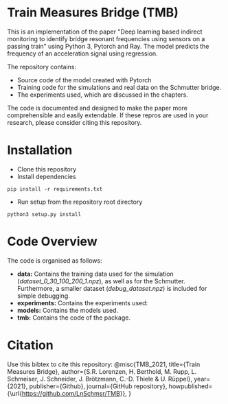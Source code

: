 # Train Measures Bridge (TMB)

This is an implementation of the paper "Deep learning based indirect monitoring to identify bridge resonant frequencies using sensors on a passing train" using Python 3, Pytorch and Ray. The model predicts the frequency of an acceleration signal using regression.

The repository contains:
- Source code of the model created with Pytorch 
- Training code for the simulations and real data on the Schmutter bridge.
- The experiments used, which are discussed in the chapters.

The code is documented and designed to make the paper more comprehensible and easily extendable. If these repros are used in your research, please consider citing this repository.
# Installation
- Clone this repository
- Install dependencies

`pip install -r requirements.txt`

- Run setup from the repository root directory

`python3 setup.py install`

# Code Overview
The code is organised as follows:
- **data:** Contains the training data used for the simulation (*dataset_0_30_100_200_1.npz*), as well as for the Schmutter. Furthermore, a smaller dataset (*debug_dataset.npz*) is included for simple debugging.
- **experiments:** Contains the experiments used:
- **models:** Contains the models used.
- **tmb:** Contains the code of the package.

# Citation
Use this bibtex to cite this repository:
@misc{TMB_2021,
  title={Train Measures Bridge},
  author={S.R. Lorenzen, H. Berthold, M. Rupp, L. Schmeiser, J. Schneider, J. Brötzmann, C.-D. Thiele & U. Rüppel},
  year={2021},
  publisher={Github},
  journal={GitHub repository},
  howpublished={\url{https://github.com/LnSchmsr/TMB}},
}

